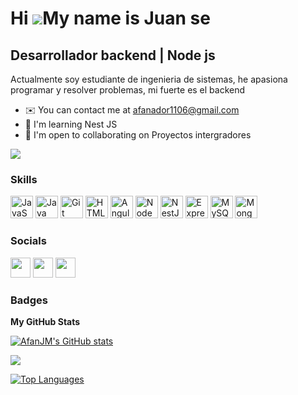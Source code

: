 Hi ![](https://user-images.githubusercontent.com/18350557/176309783-0785949b-9127-417c-8b55-ab5a4333674e.gif)My name is Juan se
===============================================================================================================================

Desarrollador backend | Node js
-------------------------------

Actualmente soy estudiante de ingenieria de sistemas, he apasiona programar y resolver problemas, mi fuerte es el backend

* ✉️  You can contact me at [afanador1106@gmail.com](mailto:afanador1106@gmail.com)
* 🧠  I'm learning Nest JS
* 🤝  I'm open to collaborating on Proyectos intergradores

<a href="https://www.github.com/AfanJM" target="_blank" rel="noreferrer"><img
src="https://img.shields.io/github/followers/AfanJM?logo=github&style=for-the-badge&color=facc15&labelColor=0f172a" /></a>
### Skills

<p align="left">
<a href="https://developer.mozilla.org/en-US/docs/Web/JavaScript" target="_blank" rel="noreferrer"><img src="https://raw.githubusercontent.com/danielcranney/readme-generator/main/public/icons/skills/javascript-colored.svg" width="36" height="36" alt="JavaScript" /></a>
<a href="https://www.oracle.com/java/" target="_blank" rel="noreferrer"><img src="https://raw.githubusercontent.com/danielcranney/readme-generator/main/public/icons/skills/java-colored.svg" width="36" height="36" alt="Java" /></a>
<a href="https://git-scm.com/" target="_blank" rel="noreferrer"><img src="https://raw.githubusercontent.com/danielcranney/readme-generator/main/public/icons/skills/git-colored.svg" width="36" height="36" alt="Git" /></a>
<a href="https://developer.mozilla.org/en-US/docs/Glossary/HTML5" target="_blank" rel="noreferrer"><img src="https://raw.githubusercontent.com/danielcranney/readme-generator/main/public/icons/skills/html5-colored.svg" width="36" height="36" alt="HTML5" /></a>
<a href="https://angular.io/" target="_blank" rel="noreferrer"><img src="https://raw.githubusercontent.com/danielcranney/readme-generator/main/public/icons/skills/angularjs-colored.svg" width="36" height="36" alt="Angular" /></a>
<a href="https://nodejs.org/en/" target="_blank" rel="noreferrer"><img src="https://raw.githubusercontent.com/danielcranney/readme-generator/main/public/icons/skills/nodejs-colored.svg" width="36" height="36" alt="NodeJS" /></a>
<a href="https://docs.nestjs.com/" target="_blank" rel="noreferrer"><img src="https://raw.githubusercontent.com/danielcranney/readme-generator/main/public/icons/skills/nestjs-colored.svg" width="36" height="36" alt="NestJS" /></a>
<a href="https://expressjs.com/" target="_blank" rel="noreferrer"><img src="https://raw.githubusercontent.com/danielcranney/readme-generator/main/public/icons/skills/express-colored.svg" width="36" height="36" alt="Express" /></a>
<a href="https://www.mysql.com/" target="_blank" rel="noreferrer"><img src="https://raw.githubusercontent.com/danielcranney/readme-generator/main/public/icons/skills/mysql-colored.svg" width="36" height="36" alt="MySQL" /></a>
<a href="https://www.mongodb.com/" target="_blank" rel="noreferrer"><img src="https://raw.githubusercontent.com/danielcranney/readme-generator/main/public/icons/skills/mongodb-colored.svg" width="36" height="36" alt="MongoDB" /></a>
</p>

### Socials

<p align="left"> <a href="https://www.github.com/AfanJM" target="_blank" rel="noreferrer"><img src="https://raw.githubusercontent.com/danielcranney/readme-generator/main/public/icons/socials/github.svg" width="32" height="32" /></a> <a href="http://www.instagram.com/juansebastian.xx" target="_blank" rel="noreferrer"><img src="https://raw.githubusercontent.com/danielcranney/readme-generator/main/public/icons/socials/instagram.svg" width="32" height="32" /></a> <a href="https://www.linkedin.com/in/juansebastianafanador" target="_blank" rel="noreferrer"><img src="https://raw.githubusercontent.com/danielcranney/readme-generator/main/public/icons/socials/linkedin.svg" width="32" height="32" /></a></p>

### Badges

<b>My GitHub Stats</b>

<a href="http://www.github.com/AfanJM"><img src="https://github-readme-stats.vercel.app/api?username=AfanJM&show_icons=true&hide=&count_private=true&title_color=ffffff&text_color=ffffff&icon_color=facc15&bg_color=0f172a&hide_border=true&show_icons=true" alt="AfanJM's GitHub stats" /></a>

<a href="http://www.github.com/AfanJM"><img src="https://github-readme-streak-stats.herokuapp.com/?user=AfanJM&stroke=ffffff&background=0f172a&ring=ffffff&fire=ffffff&currStreakNum=ffffff&currStreakLabel=ffffff&sideNums=ffffff&sideLabels=ffffff&dates=ffffff&hide_border=true" /></a>

<a href="https://github.com/AfanJM" align="left"><img src="https://github-readme-stats.vercel.app/api/top-langs/?username=AfanJM&langs_count=10&title_color=ffffff&text_color=ffffff&icon_color=facc15&bg_color=0f172a&hide_border=true&locale=en&custom_title=Top%20%Languages" alt="Top Languages" /></a>
